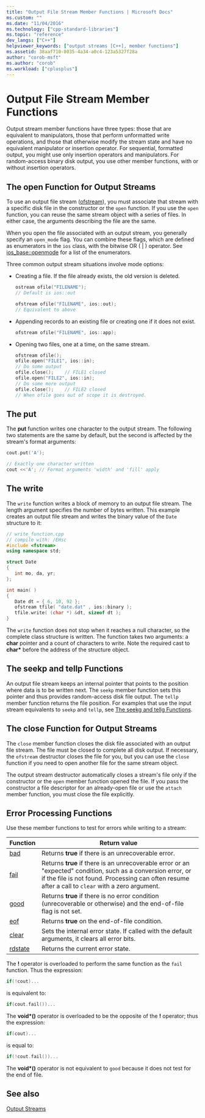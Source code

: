 ```yaml
---
title: "Output File Stream Member Functions | Microsoft Docs"
ms.custom: ""
ms.date: "11/04/2016"
ms.technology: ["cpp-standard-libraries"]
ms.topic: "reference"
dev_langs: ["C++"]
helpviewer_keywords: ["output streams [C++], member functions"]
ms.assetid: 38aaf710-8035-4a34-a0c4-123a5327f28a
author: "corob-msft"
ms.author: "corob"
ms.workload: ["cplusplus"]
---
```

# Output File Stream Member Functions

Output stream member functions have three types: those that are equivalent to manipulators, those that perform unformatted write operations, and those that otherwise modify the stream state and have no equivalent manipulator or insertion operator. For sequential, formatted output, you might use only insertion operators and manipulators. For random-access binary disk output, you use other member functions, with or without insertion operators.

## The open Function for Output Streams

To use an output file stream ([ofstream](../standard-library/basic-ofstream-class.md)), you must associate that stream with a specific disk file in the constructor or the `open` function. If you use the `open` function, you can reuse the same stream object with a series of files. In either case, the arguments describing the file are the same.

When you open the file associated with an output stream, you generally specify an `open_mode` flag. You can combine these flags, which are defined as enumerators in the `ios` class, with the bitwise OR ( &#124; ) operator. See [ios_base::openmode](../standard-library/ios-base-class.md#openmode) for a list of the enumerators.

Three common output stream situations involve mode options:

- Creating a file. If the file already exists, the old version is deleted.

   ```cpp
   ostream ofile("FILENAME");
   // Default is ios::out

   ofstream ofile("FILENAME", ios::out);
   // Equivalent to above
   ```

- Appending records to an existing file or creating one if it does not exist.

   ```cpp
   ofstream ofile("FILENAME", ios::app);
   ```

- Opening two files, one at a time, on the same stream.

   ```cpp
   ofstream ofile();
   ofile.open("FILE1", ios::in);
   // Do some output
   ofile.close();    // FILE1 closed
   ofile.open("FILE2", ios::in);
   // Do some more output
   ofile.close();    // FILE2 closed
   // When ofile goes out of scope it is destroyed.
   ```

## The put

The **put** function writes one character to the output stream. The following two statements are the same by default, but the second is affected by the stream's format arguments:

```cpp
cout.put('A');

// Exactly one character written
cout <<'A'; // Format arguments 'width' and 'fill' apply
```

## The write

The `write` function writes a block of memory to an output file stream. The length argument specifies the number of bytes written. This example creates an output file stream and writes the binary value of the `Date` structure to it:

```cpp
// write_function.cpp
// compile with: /EHsc
#include <fstream>
using namespace std;

struct Date
{
   int mo, da, yr;
};

int main( )
{
   Date dt = { 6, 10, 92 };
   ofstream tfile( "date.dat" , ios::binary );
   tfile.write( (char *) &dt, sizeof dt );
}
```

The `write` function does not stop when it reaches a null character, so the complete class structure is written. The function takes two arguments: a **char** pointer and a count of characters to write. Note the required cast to <strong>char\*</strong> before the address of the structure object.

## The seekp and tellp Functions

An output file stream keeps an internal pointer that points to the position where data is to be written next. The `seekp` member function sets this pointer and thus provides random-access disk file output. The `tellp` member function returns the file position. For examples that use the input stream equivalents to `seekp` and `tellp`, see [The seekg and tellg Functions](../standard-library/input-stream-member-functions.md).

## The close Function for Output Streams

The `close` member function closes the disk file associated with an output file stream. The file must be closed to complete all disk output. If necessary, the `ofstream` destructor closes the file for you, but you can use the `close` function if you need to open another file for the same stream object.

The output stream destructor automatically closes a stream's file only if the constructor or the `open` member function opened the file. If you pass the constructor a file descriptor for an already-open file or use the `attach` member function, you must close the file explicitly.

## <a name="vclrferrorprocessingfunctionsanchor10"></a> Error Processing Functions

Use these member functions to test for errors while writing to a stream:

|Function|Return value|
|--------------|------------------|
|[bad](http://msdn.microsoft.com/Library/4038d331-e9c9-48b0-bf49-c6505744469c)|Returns **true** if there is an unrecoverable error.|
|[fail](http://msdn.microsoft.com/Library/619f1b36-1e72-4551-8b48-888ae4e370d2)|Returns **true** if there is an unrecoverable error or an "expected" condition, such as a conversion error, or if the file is not found. Processing can often resume after a call to `clear` with a zero argument.|
|[good](http://msdn.microsoft.com/Library/77f0aa17-2ae1-48ae-8040-592d301e3972)|Returns **true** if there is no error condition (unrecoverable or otherwise) and the end-of-file flag is not set.|
|[eof](http://msdn.microsoft.com/Library/3087f631-1268-49cd-86cf-ff4108862329)|Returns **true** on the end-of-file condition.|
|[clear](http://msdn.microsoft.com/Library/dc172694-1267-45f8-8f5c-e822e16fc271)|Sets the internal error state. If called with the default arguments, it clears all error bits.|
|[rdstate](http://msdn.microsoft.com/Library/e235e4e2-7e95-4777-a160-3938d263dd9c)|Returns the current error state.|

The **!** operator is overloaded to perform the same function as the `fail` function. Thus the expression:

```cpp
if(!cout)...
```

is equivalent to:

```cpp
if(cout.fail())...
```

The **void\*()** operator is overloaded to be the opposite of the **!** operator; thus the expression:

```cpp
if(cout)...
```

is equal to:

```cpp
if(!cout.fail())...
```

The **void\*()** operator is not equivalent to `good` because it does not test for the end of file.

## See also

[Output Streams](../standard-library/output-streams.md)<br/>
